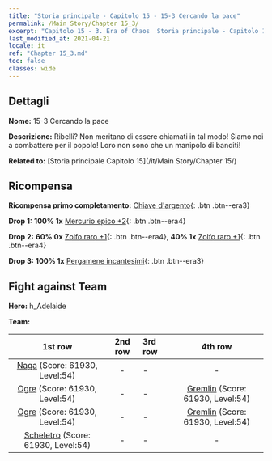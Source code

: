 ```yaml
---
title: "Storia principale - Capitolo 15 - 15-3 Cercando la pace"
permalink: /Main Story/Chapter 15_3/
excerpt: "Capitolo 15 - 3. Era of Chaos  Storia principale - Capitolo 15_3. 15-3 Cercando la pace"
last_modified_at: 2021-04-21
locale: it
ref: "Chapter 15_3.md"
toc: false
classes: wide
---
```


## Dettagli

 **Nome:** 15-3 Cercando la pace

 **Descrizione:** Ribelli? Non meritano di essere chiamati in tal modo! Siamo noi a combattere per il popolo! Loro non sono che un manipolo di banditi!

 **Related to:** [Storia principale Capitolo 15](/it/Main Story/Chapter 15/)

## Ricompensa

 **Ricompensa primo completamento:** [Chiave d'argento](/it/Items/con_693/){: .btn .btn--era3}

 **Drop 1:** **100% 1x** [Mercurio epico +2](/it/Items/mat_49/){: .btn .btn--era4}

 **Drop 2:** **60% 0x** [Zolfo raro +1](/it/Items/mat_43/){: .btn .btn--era4}, **40% 1x** [Zolfo raro +1](/it/Items/mat_43/){: .btn .btn--era4}

 **Drop 3:** **100% 1x** [Pergamene incantesimi](/it/Items/con_694/){: .btn .btn--era3}


## Fight against Team
 **Hero:** h_Adelaide

 **Team:**


  | 1st row | 2nd row | 3rd row | 4th row |
  |:----:|:----:|:----|:----:|
  | [Naga](/it/units/Naga/) (Score: 61930, Level:54)  | - | - | - |
  | [Ogre](/it/units/Ogre/) (Score: 61930, Level:54)  | - | - | [Gremlin](/it/units/Gremlin/) (Score: 61930, Level:54)  |
  | [Ogre](/it/units/Ogre/) (Score: 61930, Level:54)  | - | - | [Gremlin](/it/units/Gremlin/) (Score: 61930, Level:54)  |
  | [Scheletro](/it/units/Skeleton/) (Score: 61930, Level:54)  | - | - | - |


